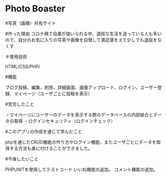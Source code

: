 # Photo Boaster

#写真（画像）共有サイト

#作った理由
コロナ禍で自粛が強いられる中、退屈な生活を送っている人も多いので、自分のお気に入りの写真や画像を自慢して満足感をえて少しでも退屈をなくす

＃使用技術

HTML/CSS/PHP/

#機能

ブログ投稿、編集、削除、詳細画面、画像アップロード、ログイン、ユーザー登録、マイページ（ユーザごとに投稿を表示）

#苦労したこと

・マイページにユーザーのデータを表示する際のデータベースの内部結合とデータの取得
・ログインセキュリティ（ログインチェック）

#このアプリの作成を通じて学んだこと

phpを通じたCRUD機能の作り方やログイン機能、またユーザごとにデータを取得する方法も身に付けることができました。

#今後したいこと

PHPUNITを使用してテストコード
いいね機能の追加。
コメント機能の追加。


